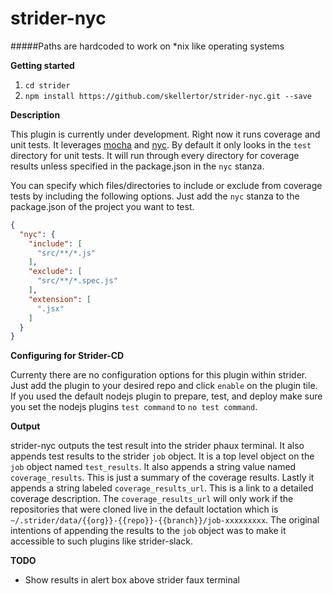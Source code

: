 # strider-nyc

#####Paths are hardcoded to work on \*nix like operating systems 

**Getting started**

1. ```cd strider```
2. ```npm install https://github.com/skellertor/strider-nyc.git --save```

**Description**

This plugin is currently under development.  Right now it runs coverage and unit tests.  It leverages [mocha](https://github.com/mochajs/mocha) and [nyc](https://github.com/istanbuljs/nyc).  By default it only looks in the ```test``` directory for unit tests.  It will run through every directory for coverage results unless specified in the package.json in the `nyc` stanza. 

You can specify which files/directories to include or exclude from coverage tests by including the following options. Just add the `nyc` stanza to the package.json of the project you want to test.

```json
{
  "nyc": {
    "include": [
      "src/**/*.js"
    ],
    "exclude": [
      "src/**/*.spec.js"
    ],
    "extension": [
      ".jsx"
    ]
  }
}
```

**Configuring for Strider-CD**

Currenty there are no configuration options for this plugin within strider.  Just add the plugin to your desired repo and click `enable` on the plugin tile.  If you used the default nodejs plugin to prepare, test, and deploy make sure you set the nodejs plugins `test command` to `no test command`.

**Output**

strider-nyc outputs the test result into the strider phaux terminal.  It also appends test results to the strider `job` object.  It is a top level object on the `job` object named `test_results`. It also appends a string value named `coverage_results`.  This is just a summary of the coverage results.  Lastly it appends a string labeled `coverage_results_url`.  This is a link to a detailed coverage description.  The `coverage_results_url` will only work if the repositories that were cloned live in the default loctation which is ```~/.strider/data/{{org}}-{{repo}}-{{branch}}/job-xxxxxxxxx```.  The original intentions of appending the results to the `job` object was to make it accessible to such plugins like strider-slack.

**TODO**

* Show results in alert box above strider faux terminal
